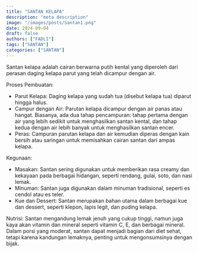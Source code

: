 ```yaml
---
title: "SANTAN KELAPA"
description: "meta description"
image: "/images/posts/Santan1.png"
date: 2024-09-04
draft: false
authors: ["FADLI"]
tags: ["SANTAN"]
categories: ["SANTAN"]
---
```


Santan kelapa adalah cairan berwarna putih kental yang diperoleh dari perasan daging kelapa parut yang telah dicampur dengan air.

Proses Pembuatan:

- Parut Kelapa: Daging kelapa yang sudah tua (disebut kelapa tua) diparut hingga halus.
- Campur dengan Air: Parutan kelapa dicampur dengan air panas atau hangat. Biasanya, ada dua tahap pencampuran: tahap pertama dengan air yang lebih sedikit untuk menghasilkan santan kental, dan tahap kedua dengan air lebih banyak untuk menghasilkan santan encer.
- Peras: Campuran parutan kelapa dan air kemudian diperas dengan kain bersih atau saringan untuk memisahkan cairan santan dari ampas kelapa.

Kegunaan:

- Masakan: Santan sering digunakan untuk memberikan rasa creamy dan kekayaan pada berbagai hidangan, seperti rendang, gulai, soto, dan nasi lemak.
- Minuman: Santan juga digunakan dalam minuman tradisional, seperti es cendol atau es teler.
- Kue dan Dessert: Santan merupakan bahan utama dalam berbagai kue dan dessert, seperti klepon, lapis legit, dan puding kelapa.

Nutrisi: Santan mengandung lemak jenuh yang cukup tinggi, namun juga kaya akan vitamin dan mineral seperti vitamin C, E, dan berbagai mineral. Dalam porsi yang moderat, santan dapat menjadi bagian dari diet sehat, tetapi karena kandungan lemaknya, penting untuk mengonsumsinya dengan bijak.
